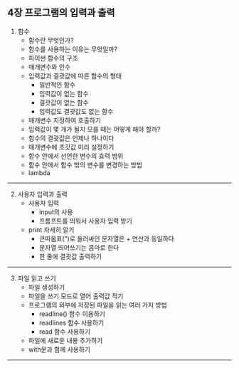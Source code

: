 ## 4장 프로그램의 입력과 출력

1. 함수
   - 함수란 무엇인가?
   - 함수를 사용하는 이유는 무엇일까?
   - 파이썬 함수의 구조
   - 매개변수와 인수
   - 입력값과 결괏값에 따른 함수의 형태
     - 일반적인 함수
     - 입력값이 없는 함수
     - 결괏값이 없는 함수
     - 입력값도 결괏값도 없는 함수
   - 매개변수 지정하여 호출하기
   - 입력값이 몇 개가 될지 모를 때는 어떻게 해야 할까?
   - 함수의 결괏값은 언제나 하나이다
   - 매개변수에 초깃값 미리 설정하기
   - 함수 안에서 선언한 변수의 효력 범위
   - 함수 안에서 함수 밖의 변수를 변경하는 방법
   - lambda
---
2. 사용자 입력과 출력
   - 사용자 입력
     - input의 사용
     - 프롬프트를 띄워서 사용자 입력 받기
   - print 자세히 알기
     - 큰따옴표(")로 둘러싸인 문자열은 + 연산과 동일하다
     - 문자열 띄어쓰기는 콤마로 한다
     - 한 줄에 결괏값 출력하기
---
3. 파일 읽고 쓰기
   - 파일 생성하기
   - 파일을 쓰기 모드로 열어 출력값 적기
   - 프로그램의 외부에 저장된 파일을 읽는 여러 가지 방법
     - readline() 함수 이용하기
     - readlines 함수 사용하기
     - read 함수 사용하기
   - 파일에 새로운 내용 추가하기
   - with문과 함께 사용하기
---                   
